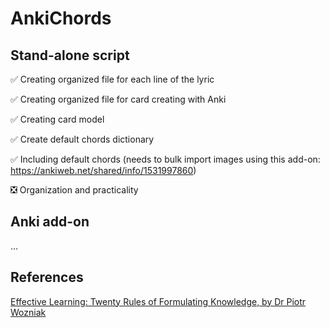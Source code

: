 # AnkiChords

## Stand-alone script

:white_check_mark: Creating organized file for each line of the lyric

:white_check_mark: Creating organized file for card creating with Anki

:white_check_mark: Creating card model

:white_check_mark: Create default chords dictionary

:white_check_mark: Including default chords (needs to bulk import images using this add-on: https://ankiweb.net/shared/info/1531997860)

:negative_squared_cross_mark: Organization and practicality

## Anki add-on

...

## References

[Effective Learning: Twenty Rules of Formulating Knowledge, by Dr Piotr Wozniak](https://www.supermemo.com/en/articles/20rules)
